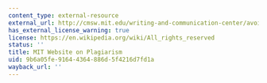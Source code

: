 ```yaml
---
content_type: external-resource
external_url: http://cmsw.mit.edu/writing-and-communication-center/avoiding-plagiarism/
has_external_license_warning: true
license: https://en.wikipedia.org/wiki/All_rights_reserved
status: ''
title: MIT Website on Plagiarism
uid: 9b6a05fe-9164-4364-886d-5f4216d7fd1a
wayback_url: ''
---
```

